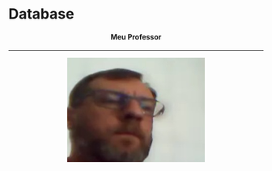 # Database

<div align="center">

#### Meu Professor

---

<img src="./img/marcel.png" alt="foto-meu-professor"/>

</div>
